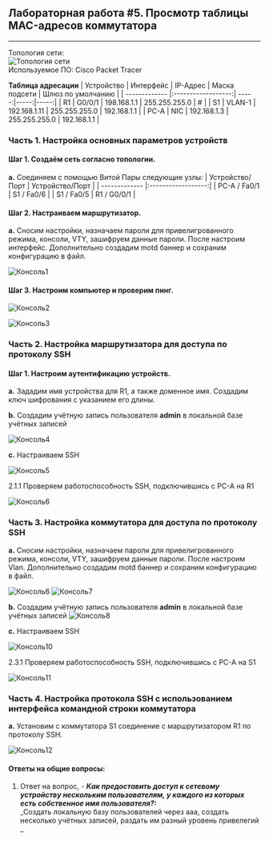 ## Лабораторная работа #5. Просмотр таблицы MAC-адресов коммутатора  
------

Топология сети:  
![Топология сети](https://github.com/Okatsladz/otus-NE-homework/blob/main/Labs/lab5/Images/Topology.png)  
Используемое ПО: Cisco Packet Tracer 

**Таблица адресации**
| Устройство       | Интерфейс | IP-Адрес | Маска подсети | Шлюз по умолчанию |
| ------------- |:------------------:| -----:|-----:|-----:|
| R1     | G0/0/1   | 198.168.1.1 | 255.255.255.0 | # |
| S1     | VLAN-1 |   192.168.1.11  | 255.255.255.0 | 192.168.1.1 |
| PC-A     | NIC    | 192.168.1.3 | 255.255.255.0 | 192.168.1.1 |


### Часть 1. Настройка основных параметров устройств

#### Шаг 1. Создаём сеть согласно топологии.  
**a.**	Соединяем с помощью Витой Пары следующие узлы:
| Устройство/Порт | Устройство/Порт | 
| ------------- |:------------------:| 
| PC-A / Fa0/1     | S1 / Fa0/6    | 
| S1 / Fa0/5     | R1 / G0/0/1  |   


#### Шаг 2. Настраиваем маршрутизатор. 
**a.**  Сносим настройки, назначаем пароли для привелигрованного режима, консоли, VTY, зашифруем данные пароли.  После настроим интерфейс. Дополнительно создадим motd баннер и сохраним конфигурацию в файл.

![Консоль1](https://github.com/Okatsladz/otus-NE-homework/blob/main/Labs/lab5/Images/console1.png)    

#### Шаг 3. Настроим компьютер и проверим пинг. 

![Консоль2](https://github.com/Okatsladz/otus-NE-homework/blob/main/Labs/lab5/Images/console2.png)  

![Консоль3](https://github.com/Okatsladz/otus-NE-homework/blob/main/Labs/lab5/Images/console3.png)   
 

### Часть 2. Настройка маршрутизатора для доступа по протоколу SSH

#### Шаг 1. Настроим аутентификацию устройств.

**a.** Зададим имя устройства для R1, а также доменное имя. Создадим ключ шифрования с указанием его длины.


**b.** Создадим учётную запись пользователя **admin** в локальной базе учётных записей

![Консоль4](https://github.com/Okatsladz/otus-NE-homework/blob/main/Labs/lab5/Images/console4.png)  

**c.** Настраиваем SSH 

![Консоль5](https://github.com/Okatsladz/otus-NE-homework/blob/main/Labs/lab5/Images/console5.png)  

2.1.1 Проверяем работоспособность SSH, подключившись с PC-A на R1

![Консоль6](https://github.com/Okatsladz/otus-NE-homework/blob/main/Labs/lab5/Images/console6.png) 

### Часть 3. Настройка коммутатора для доступа по протоколу SSH

**a.**  Сносим настройки, назначаем пароли для привелигрованного режима, консоли, VTY, зашифруем данные пароли.  После настроим Vlan. Дополнительно создадим motd баннер и сохраним конфигурацию в файл.

![Консоль6](https://github.com/Okatsladz/otus-NE-homework/blob/main/Labs/lab5/Images/console6.png) 
![Консоль7](https://github.com/Okatsladz/otus-NE-homework/blob/main/Labs/lab5/Images/console7.png) 

**b.**  Создадим учётную запись пользователя **admin** в локальной базе учётных записей
![Консоль8](https://github.com/Okatsladz/otus-NE-homework/blob/main/Labs/lab5/Images/console8.png) 

**c.** Настраиваем SSH 

![Консоль10](https://github.com/Okatsladz/otus-NE-homework/blob/main/Labs/lab5/Images/console10.png) 

2.3.1 Проверяем работоспособность SSH, подключившись с PC-A на S1

![Консоль11](https://github.com/Okatsladz/otus-NE-homework/blob/main/Labs/lab5/Images/console11.png) 

### Часть 4. Настройка протокола SSH с использованием интерфейса командной строки коммутатора

**a.**   Установим с коммутатора S1 соединение с маршрутизатором R1 по протоколу SSH.

![Консоль12](https://github.com/Okatsladz/otus-NE-homework/blob/main/Labs/lab5/Images/console12.png)  
#### Ответы на общие вопросы:

1. Ответ на вопрос, - **_Как предоставить доступ к сетевому устройству нескольким пользователям, у каждого из которых есть собственное имя пользователя?:_**  
_Создать локальную базу пользователей через aaa, создать несколько учётных записей, раздать им разный уровень привелегий _  





